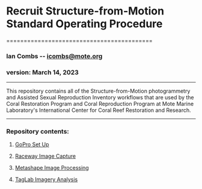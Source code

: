 # Recruit Structure-from-Motion Standard Operating Procedure
==========================================

### Ian Combs -- <icombs@mote.org>
### version: March 14, 2023	

------------------------------------------------------------------------
This repository contains all of the Structure-from-Motion photogrammetry and Assisted Sexual Reproduction Inventory workflows that are used by the Coral Restoration Program and Coral Reproduction Program at Mote Marine Laboratory's International Center for Coral Reef Restoration and Research. 

------------------------------------------------------------------------

### Repository contents:

1. [GoPro Set Up](https://mote-coral-reef-restoration.github.io/MoteSOPs/recruitSfm/1.cameraSetUpSOP/)

2. [Raceway Image Capture](https://Mote-Coral-Reef-Restoration.github.io/MoteSOPs/recruitSfm/2.racewayImageCaptureSOP)

3. [Metashape Image Processing](https://Mote-Coral-Reef-Restoration.github.io/MoteSOPs/recruitSfm/3.metashapeImageryProcessingSOP)

4. [TagLab Imagery Analysis](https://Mote-Coral-Reef-Restoration.github.io/MoteSOPs/recruitSfm/4.TagLabSOP)
